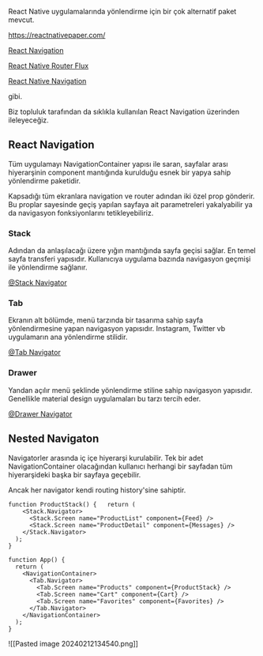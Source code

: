 

React Native uygulamalarında yönlendirme için bir çok alternatif paket mevcut.

 https://reactnativepaper.com/

[React Navigation](https://reactnavigation.org/)

  

[React Native Router Flux](https://github.com/aksonov/react-native-router-flux)

  

[React Native Navigation](https://github.com/wix/react-native-navigation)

  

gibi.

  

Biz topluluk tarafından da sıklıkla kullanılan React Navigation üzerinden ileleyeceğiz.

  

## React Navigation

  

Tüm uygulamayı NavigationContainer yapısı ile saran, sayfalar arası hiyerarşinin component mantığında kurulduğu esnek bir yapya sahip yönlendirme paketidir.

  

Kapsadığı tüm ekranlara navigation ve router adından iki özel prop gönderir. Bu proplar sayesinde geçiş yapılan sayfaya ait parametreleri yakalyabilir ya da navigasyon fonksiyonlarını tetikleyebiliriz.

  

### Stack

Adından da anlaşılacağı üzere yığın mantığında sayfa geçisi sağlar. En temel sayfa transferi yapısıdır. Kullanıcıya uygulama bazında navigasyon geçmişi ile yönlendirme sağlanır.

  

[@Stack Navigator](https://reactnavigation.org/docs/stack-navigator/)

  

### Tab

  

Ekranın alt bölümde, menü tarzında bir tasarıma sahip sayfa yönlendirmesine yapan navigasyon yapısıdır. Instagram, Twitter vb uygulamarın ana yönlendirme stilidir.

  

[@Tab Navigator](https://reactnavigation.org/docs/bottom-tab-navigator/)

  

### Drawer

  

Yandan açılır menü şeklinde yönlendirme stiline sahip navigasyon yapısıdır. Genellikle material design uygulamaları bu tarzı tercih eder.

  

[@Drawer Navigator](https://reactnavigation.org/docs/drawer-navigator/)

  

## Nested Navigaton

  

Navigatorler arasında iç içe hiyerarşi kurulabilir. Tek bir adet NavigationContainer olacağından kullanıcı herhangi bir sayfadan tüm hiyerarşideki başka bir sayfaya geçebilir.

  

Ancak her navigator kendi routing history'sine sahiptir.

  

```text
function ProductStack() {   return (
    <Stack.Navigator>
      <Stack.Screen name="ProductList" component={Feed} />
      <Stack.Screen name="ProductDetail" component={Messages} />
    </Stack.Navigator>
  );
}

function App() {
  return (
    <NavigationContainer>
      <Tab.Navigator>
        <Tab.Screen name="Products" component={ProductStack} />
        <Tab.Screen name="Cart" component={Cart} />
        <Tab.Screen name="Favorites" component={Favorites} />
      </Tab.Navigator>
    </NavigationContainer>
  );
}
```

![[Pasted image 20240212134540.png]]